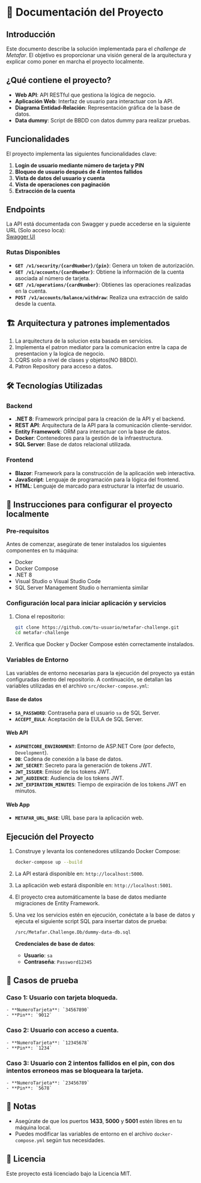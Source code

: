 # 📘 Documentación del Proyecto

## Introducción

Este documento describe la solución implementada para el *challenge de Metafar*. El objetivo es proporcionar una visión general de la arquitectura y explicar como poner en marcha el proyecto localmente.
## ¿Qué contiene el proyecto?

- **Web API**: API RESTful que gestiona la lógica de negocio.
- **Aplicación Web**: Interfaz de usuario para interactuar con la API.
- **Diagrama Entidad-Relación**: Representación gráfica de la base de datos.
- **Data dummy**: Script de BBDD con datos dummy para realizar pruebas.

## Funcionalidades

El proyecto implementa las siguientes funcionalidades clave:

1. **Login de usuario mediante número de tarjeta y PIN**
2. **Bloqueo de usuario después de 4 intentos fallidos**
3. **Vista de datos del usuario y cuenta**
4. **Vista de operaciones con paginación**
5. **Extracción de la cuenta**

## Endpoints

La API está documentada con Swagger y puede accederse en la siguiente URL (Solo acceso loca):  
[Swagger UI](http://localhost:5000/swagger/index.html)

### Rutas Disponibles

- **`GET /v1/security/{cardNumber}/{pin}`**: Genera un token de autorización.
- **`GET /v1/accounts/{cardNumber}`**: Obtiene la información de la cuenta asociada al número de tarjeta.
- **`GET /v1/operations/{cardNumber}`**: Obtienes las operaciones realizadas en la cuenta.
- **`POST /v1/accounts/balance/withdraw`**: Realiza una extracción de saldo desde la cuenta.

## 🏗️ Arquitectura y patrones implementados
1. La arquitectura de la solucion esta basada en servicios.
2. Implementa el patron mediator para la comunicacion entre la capa de presentacion y la logica de negocio.
3. CQRS solo a nivel de clases y objetos(NO BBDD).
4. Patron Repository para acceso a datos.

## 🛠️ Tecnologías Utilizadas

### Backend

- **.NET 8**: Framework principal para la creación de la API y el backend.
- **REST API**: Arquitectura de la API para la comunicación cliente-servidor.
- **Entity Framework**: ORM para interactuar con la base de datos.
- **Docker**: Contenedores para la gestión de la infraestructura.
- **SQL Server**: Base de datos relacional utilizada.

### Frontend

- **Blazor**: Framework para la construcción de la aplicación web interactiva.
- **JavaScript**: Lenguaje de programación para la lógica del frontend.
- **HTML**: Lenguaje de marcado para estructurar la interfaz de usuario.

## 🚀 Instrucciones para configurar el proyecto localmente

### Pre-requisitos

Antes de comenzar, asegúrate de tener instalados los siguientes componentes en tu máquina:

- Docker
- Docker Compose
- .NET 8
- Visual Studio o Visual Studio Code
- SQL Server Management Studio o herramienta similar

### Configuración local para iniciar aplicación y servicios

1. Clona el repositorio:

    ```bash
    git clone https://github.com/tu-usuario/metafar-challenge.git
    cd metafar-challenge
    ```

2. Verifica que Docker y Docker Compose estén correctamente instalados.

### Variables de Entorno

Las variables de entorno necesarias para la ejecución del proyecto ya están configuradas dentro del repositorio. A continuación, se detallan las variables utilizadas en el archivo `src/docker-compose.yml`:

#### Base de datos

- **`SA_PASSWORD`**: Contraseña para el usuario `sa` de SQL Server.
- **`ACCEPT_EULA`**: Aceptación de la EULA de SQL Server.

#### Web API

- **`ASPNETCORE_ENVIRONMENT`**: Entorno de ASP.NET Core (por defecto, `Development`).
- **`DB`**: Cadena de conexión a la base de datos.
- **`JWT_SECRET`**: Secreto para la generación de tokens JWT.
- **`JWT_ISSUER`**: Emisor de los tokens JWT.
- **`JWT_AUDIENCE`**: Audiencia de los tokens JWT.
- **`JWT_EXPIRATION_MINUTES`**: Tiempo de expiración de los tokens JWT en minutos.

#### Web App

- **`METAFAR_URL_BASE`**: URL base para la aplicación web.

## Ejecución del Proyecto

1. Construye y levanta los contenedores utilizando Docker Compose:
    ```bash
    docker-compose up --build
    ```

2. La API estará disponible en: `http://localhost:5000`.
3. La aplicación web estará disponible en: `http://localhost:5001`.
4. El proyecto crea automáticamente la base de datos mediante migraciones de Entity Framework.
5. Una vez los servicios estén en ejecución, conéctate a la base de datos y ejecuta el siguiente script SQL para insertar datos de prueba:

    ```bash
    /src/Metafar.Challenge.Db/dummy-data-db.sql
    ```

    **Credenciales de base de datos**:
    - **Usuario**: `sa`
    - **Contraseña**: `Password12345`
  
## 🧪 Casos de prueba
### Caso 1: Usuario con tarjeta bloqueda.
    - **NumeroTarjeta**: `34567890`
    - **Pin**: `9012`
### Caso 2: Usuario con acceso a cuenta.
    - **NumeroTarjeta**: `12345678`
    - **Pin**: `1234`
### Caso 3: Usuario con 2 intentos fallidos en el pin, con dos intentos erroneos mas se bloqueara la tarjeta.
    - **NumeroTarjeta**: `23456789`
    - **Pin**: `5678`

## 📝 Notas

- Asegúrate de que los puertos **1433**, **5000** y **5001** estén libres en tu máquina local.
- Puedes modificar las variables de entorno en el archivo `docker-compose.yml` según tus necesidades.

## 📜 Licencia

Este proyecto está licenciado bajo la Licencia MIT.

